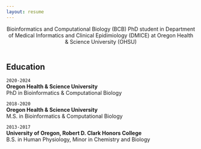 ```yaml
---
layout: resume
---
```

<center>
Bioinformatics and Computational Biology (BCB) PhD student in Department of Medical Informatics and Clinical Epidimiology (DMICE) at Oregon Health & Science University (OHSU) 

</center>
<br>

## Education
`2020-2024`  
__Oregon Health & Science University__   
PhD in Bioinformatics & Computational Biology

`2018-2020`  
__Oregon Health & Science University__   
M.S. in Bioinformatics & Computational Biology


`2013-2017`  
__University of Oregon, Robert D. Clark Honors College__   
B.S. in Human Physiology, Minor in Chemistry and Biology  

<br>






<!-- ### Footer

Last updated: May 2013 -->


